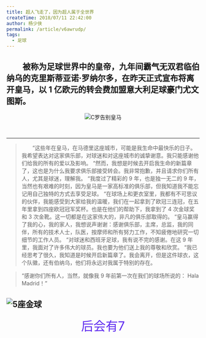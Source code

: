 ```yaml
---
title: 超人飞走了，因为超人属于全世界
createTime: 2018/07/11 22:42:00
author: 杨少侠
permalink: /article/v6awrudp/
tags:
  - 足球
---
```


## &emsp;&emsp;被称为足球世界中的皇帝，九年间霸气无双君临伯纳乌的克里斯蒂亚诺·罗纳尔多，在昨天正式宣布将离开皇马，以 1 亿欧元的转会费加盟意大利足球豪门尤文图斯。

<!-- more -->

<center>
  <img src="https://www.workercn.cn/html/files/2018-07/11/20180711084041925339330.jpg" alt="C罗告别皇马" />
</center>

<!--more-->

&nbsp;
&nbsp;
&nbsp;

---

> &emsp;&emsp;“这些年在皇马，在马德里这座城市，可能是我生命中最快乐的日子。我希望表达对这家俱乐部，对球迷和对这座城市的诚挚谢意。我只能感谢他们给我的所有的爱以及影响。
> “然而，我想是时候去开启我生命的新篇章了，这也是为什么我要求俱乐部接受转会。我非常抱歉，并且请求你们所有人，尤其是球迷，理解我。
> “我度过了精彩的 9 年，也是独一无二的 9 年，当然也有艰难的时刻，因为皇马是一家高标准的俱乐部，但我知道我不能忘记用自己独特的方式去享受足球。
> “在球场上和更衣室里，我都有不可思议的伙伴，我能感受到大家给我的温暖，我们在一起拿到了欧冠三连冠，在五年里拿到四座欧冠冠军奖杯。也是在他们的帮助下，我拿到了 4 次金球奖和 3 次金靴。这一切都是在这家伟大的，非凡的俱乐部取得的。
> “皇马赢得了我的心，我的家人，我想说声谢谢：感谢俱乐部，主席，总监，我的同伴，所有的技术人士，队医，按摩师和所有努力工作，不知疲倦地研究一切细节的工作人员。
> “对球迷和西班牙足球，我有说不完的感谢。在这 9 年里，我面对了许多伟大的球员。我也要为他们送上我的尊敬和欣赏。
> “我已经思考了很久，我知道是时候开启新篇章了。我会离开，但是这件球衣，这个队徽，还有伯纳乌，他们将永远对我属于特别的存在。

> “感谢你们所有人，当然，就像我 9 年前第一次在我们的球场所说的：
> Hala Madrid！”

## ![5座金球](https://5b0988e595225.cdn.sohucs.com/images/20180711/16bb2e410ae84f1bb14d62e05e5b4f24.jpeg)

<center><font color=#5E2AF0 size=6>后会有7</font></center>
&nbsp;
&nbsp;
&nbsp;

